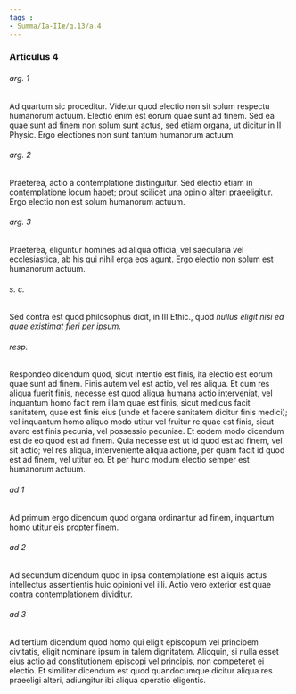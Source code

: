 ```yaml
---
tags : 
- Summa/Ia-IIæ/q.13/a.4
---
```


### Articulus 4

###### arg. 1
Ad quartum sic proceditur. Videtur quod electio non sit solum respectu humanorum actuum. Electio enim est eorum quae sunt ad finem. Sed ea quae sunt ad finem non solum sunt actus, sed etiam organa, ut dicitur in II Physic. Ergo electiones non sunt tantum humanorum actuum.

###### arg. 2
Praeterea, actio a contemplatione distinguitur. Sed electio etiam in contemplatione locum habet; prout scilicet una opinio alteri praeeligitur. Ergo electio non est solum humanorum actuum.

###### arg. 3
Praeterea, eliguntur homines ad aliqua officia, vel saecularia vel ecclesiastica, ab his qui nihil erga eos agunt. Ergo electio non solum est humanorum actuum.

###### s. c.
Sed contra est quod philosophus dicit, in III Ethic., quod *nullus eligit nisi ea quae existimat fieri per ipsum*.

###### resp.
Respondeo dicendum quod, sicut intentio est finis, ita electio est eorum quae sunt ad finem. Finis autem vel est actio, vel res aliqua. Et cum res aliqua fuerit finis, necesse est quod aliqua humana actio interveniat, vel inquantum homo facit rem illam quae est finis, sicut medicus facit sanitatem, quae est finis eius (unde et facere sanitatem dicitur finis medici); vel inquantum homo aliquo modo utitur vel fruitur re quae est finis, sicut avaro est finis pecunia, vel possessio pecuniae. Et eodem modo dicendum est de eo quod est ad finem. Quia necesse est ut id quod est ad finem, vel sit actio; vel res aliqua, interveniente aliqua actione, per quam facit id quod est ad finem, vel utitur eo. Et per hunc modum electio semper est humanorum actuum.

###### ad 1
Ad primum ergo dicendum quod organa ordinantur ad finem, inquantum homo utitur eis propter finem.

###### ad 2
Ad secundum dicendum quod in ipsa contemplatione est aliquis actus intellectus assentientis huic opinioni vel illi. Actio vero exterior est quae contra contemplationem dividitur.

###### ad 3
Ad tertium dicendum quod homo qui eligit episcopum vel principem civitatis, eligit nominare ipsum in talem dignitatem. Alioquin, si nulla esset eius actio ad constitutionem episcopi vel principis, non competeret ei electio. Et similiter dicendum est quod quandocumque dicitur aliqua res praeeligi alteri, adiungitur ibi aliqua operatio eligentis.

